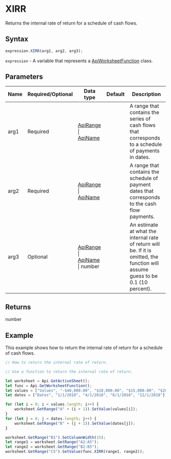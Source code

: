 # XIRR

Returns the internal rate of return for a schedule of cash flows.

## Syntax

```javascript
expression.XIRR(arg1, arg2, arg3);
```

`expression` - A variable that represents a [ApiWorksheetFunction](../ApiWorksheetFunction.md) class.

## Parameters

| **Name** | **Required/Optional** | **Data type** | **Default** | **Description** |
| ------------- | ------------- | ------------- | ------------- | ------------- |
| arg1 | Required | [ApiRange](../../ApiRange/ApiRange.md) \| [ApiName](../../ApiName/ApiName.md) |  | A range that contains the series of cash flows that corresponds to a schedule of payments in dates. |
| arg2 | Required | [ApiRange](../../ApiRange/ApiRange.md) \| [ApiName](../../ApiName/ApiName.md) |  | A range that contains the schedule of payment dates that corresponds to the cash flow payments. |
| arg3 | Optional | [ApiRange](../../ApiRange/ApiRange.md) \| [ApiName](../../ApiName/ApiName.md) \| number |  | An estimate at what the internal rate of return will be. If it is omitted, the function will assume guess to be 0.1 (10 percent). |

## Returns

number

## Example

This example shows how to return the internal rate of return for a schedule of cash flows.

```javascript editor-xlsx
// How to return the internal rate of return.

// Use a function to return the internal rate of return.

let worksheet = Api.GetActiveSheet();
let func = Api.GetWorksheetFunction();
let values = ["Values", "-$40,000.00", "$10,000.00", "$15,000.00", "$20,000.00"];
let dates = ["Dates", "1/1/2018", "4/1/2018", "8/1/2018", "12/1/2018"];

for (let i = 0; i < values.length; i++) {
    worksheet.GetRange("A" + (i + 1)).SetValue(values[i]);
}
for (let j = 0; j < dates.length; j++) {
    worksheet.GetRange("B" + (j + 1)).SetValue(dates[j]);
}

worksheet.GetRange("B1").SetColumnWidth(15);
let range1 = worksheet.GetRange("A2:A5");
let range2 = worksheet.GetRange("B2:B5");
worksheet.GetRange("C5").SetValue(func.XIRR(range1, range2));
```
